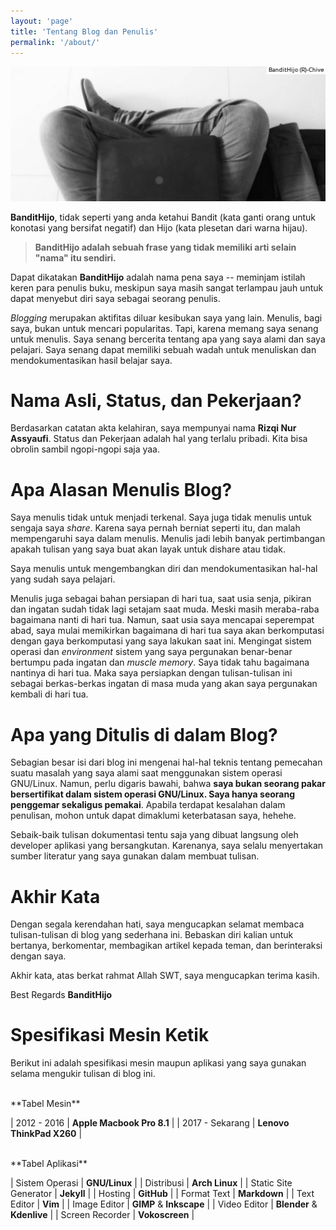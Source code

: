 ```yaml
---
layout: 'page'
title: 'Tentang Blog dan Penulis'
permalink: '/about/'
---
```


<img class="post-body-img" src="/assets/img/banner/contact.png" alt="banner">

**BanditHijo**, tidak seperti yang anda ketahui Bandit (kata ganti orang untuk konotasi yang bersifat negatif) dan Hijo (kata plesetan dari warna hijau).

>**BanditHijo adalah sebuah frase yang tidak memiliki arti selain "nama" itu sendiri.**

Dapat dikatakan **BanditHijo** adalah nama pena saya -- meminjam istilah keren para penulis buku,  meskipun saya masih sangat terlampau jauh untuk dapat menyebut diri saya sebagai seorang penulis.

_Blogging_ merupakan aktifitas diluar kesibukan saya yang lain. Menulis, bagi saya, bukan untuk mencari popularitas. Tapi, karena memang saya senang untuk menulis. Saya senang bercerita tentang apa yang saya alami dan saya pelajari. Saya senang dapat memiliki sebuah wadah untuk menuliskan dan mendokumentasikan hasil belajar saya.

# Nama Asli, Status, dan Pekerjaan?
Berdasarkan catatan akta kelahiran, saya mempunyai nama **Rizqi Nur Assyaufi**. Status dan Pekerjaan adalah hal yang terlalu pribadi. Kita bisa obrolin sambil ngopi-ngopi saja yaa.

# Apa Alasan Menulis Blog?
Saya menulis tidak untuk menjadi terkenal. Saya juga tidak menulis untuk sengaja saya *share*. Karena saya pernah berniat seperti itu, dan malah mempengaruhi saya dalam menulis. Menulis jadi lebih banyak pertimbangan apakah tulisan yang saya buat akan layak untuk dishare atau tidak.

Saya menulis untuk mengembangkan diri dan mendokumentasikan hal-hal yang sudah saya pelajari.

Menulis juga sebagai bahan persiapan di hari tua, saat usia senja, pikiran dan ingatan sudah tidak lagi setajam saat muda. Meski masih meraba-raba bagaimana nanti di hari tua. Namun, saat usia saya mencapai seperempat abad, saya mulai memikirkan bagaimana di hari tua saya akan berkomputasi dengan gaya berkomputasi yang saya lakukan saat ini. Mengingat sistem operasi dan *environment* sistem yang saya pergunakan benar-benar bertumpu pada ingatan dan *muscle memory*. Saya tidak tahu bagaimana nantinya di hari tua. Maka saya persiapkan dengan tulisan-tulisan ini sebagai berkas-berkas ingatan di masa muda yang akan saya pergunakan kembali di hari tua.

# Apa yang Ditulis di dalam Blog?
Sebagian besar isi dari blog ini mengenai hal-hal teknis tentang pemecahan suatu masalah yang saya alami saat menggunakan sistem operasi GNU/Linux. Namun, perlu digaris bawahi, bahwa **saya bukan seorang pakar bersertifikat dalam sistem operasi GNU/Linux. Saya hanya seorang penggemar sekaligus pemakai**. Apabila terdapat kesalahan dalam penulisan, mohon untuk dapat dimaklumi keterbatasan saya, hehehe.

Sebaik-baik tulisan dokumentasi tentu saja yang dibuat langsung oleh developer aplikasi yang bersangkutan. Karenanya, saya selalu menyertakan sumber literatur yang saya gunakan dalam membuat tulisan.

# Akhir Kata
Dengan segala kerendahan hati, saya mengucapkan selamat membaca tulisan-tulisan di blog yang sederhana ini. Bebaskan diri kalian untuk bertanya, berkomentar, membagikan artikel kepada teman, dan berinteraksi dengan saya.

Akhir kata, atas berkat rahmat Allah SWT, saya mengucapkan terima kasih.

Best Regards **BanditHijo**


# Spesifikasi Mesin Ketik

Berikut ini adalah spesifikasi mesin maupun aplikasi yang saya gunakan selama mengukir tulisan di blog ini.

<br>
**Tabel Mesin**

| 2012 - 2016 | **Apple Macbook Pro 8.1** |
| 2017 - Sekarang | **Lenovo ThinkPad X260** |

<br>
**Tabel Aplikasi**

| Sistem Operasi | **GNU/Linux** |
| Distribusi | **Arch Linux** |
| Static Site Generator | **Jekyll** |
| Hosting | **GitHub** |
| Format Text | **Markdown** |
| Text Editor | **Vim** |
| Image Editor | **GIMP** & **Inkscape** |
| Video Editor | **Blender** & **Kdenlive** |
| Screen Recorder | **Vokoscreen** |


